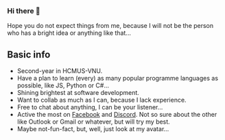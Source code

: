 ### Hi there 👋

Hope you do not expect things from me, because I will not be the person who has a bright idea or anything like that...

## Basic info
- Second-year in HCMUS-VNU.
- Have a plan to learn (every) as many popular programme languages as possible, like JS, Python or C#...
- Shining brightest at software development.
- Want to collab as much as I can, because I lack experience.
- Free to chat about anything, I can be your listener...
- Active the most on [Facebook](https://www.facebook.com/Quang.Nguyen.Duy.Nhoi/) and [Discord](https://discordapp.com/users/yume#1170). Not so sure about the other like Outlook or Gmail or whatever, but will try my best.
- Maybe not-fun-fact, but, well, just look at my avatar...


<!--
**YumeAyasaki/yumeayasaki** is a ✨ _special_ ✨ repository because its `README.md` (this file) appears on your GitHub profile.

Here are some ideas to get you started:

- 🔭 I’m currently working on ...
- 🌱 I’m currently learning ...
- 👯 I’m looking to collaborate on ...
- 🤔 I’m looking for help with ...
- 💬 Ask me about ...
- 📫 How to reach me: ...
- 😄 Pronouns: ...
- ⚡ Fun fact: ...
-->
